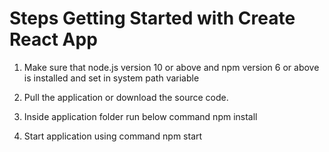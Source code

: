 # Steps Getting Started with Create React App

1) Make sure that node.js version 10 or above and npm version 6 or above is installed and set in system path variable

2) Pull the application or download the source code.

3) Inside application folder run below command
	npm install

4) Start application using command npm start